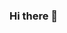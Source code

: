 ### Hi there 👋

<!--
**gordonwoon/gordonwoon** is a ✨ _special_ ✨ repository because its `README.md` (this file) appears on your GitHub profile.

Here are some ideas to get you started:

- 🔭 I’m currently working on ...
- 🌱 I’m currently learning ...
- 👯 I’m looking to collaborate on ...
- 🤔 I’m looking for help with ...
- 💬 Ask me about ...
- 📫 How to reach me: ...
- 😄 Pronouns: ...
- ⚡ Fun fact: ...

<a href="https://app.daily.dev/gordonwoon"><img src="https://api.daily.dev/devcards/ed561bcb66ae47f8943caf5d5a955397.png?r=jfr" width="400" alt="Gordon Woon's Dev Card"/></a>

-->
